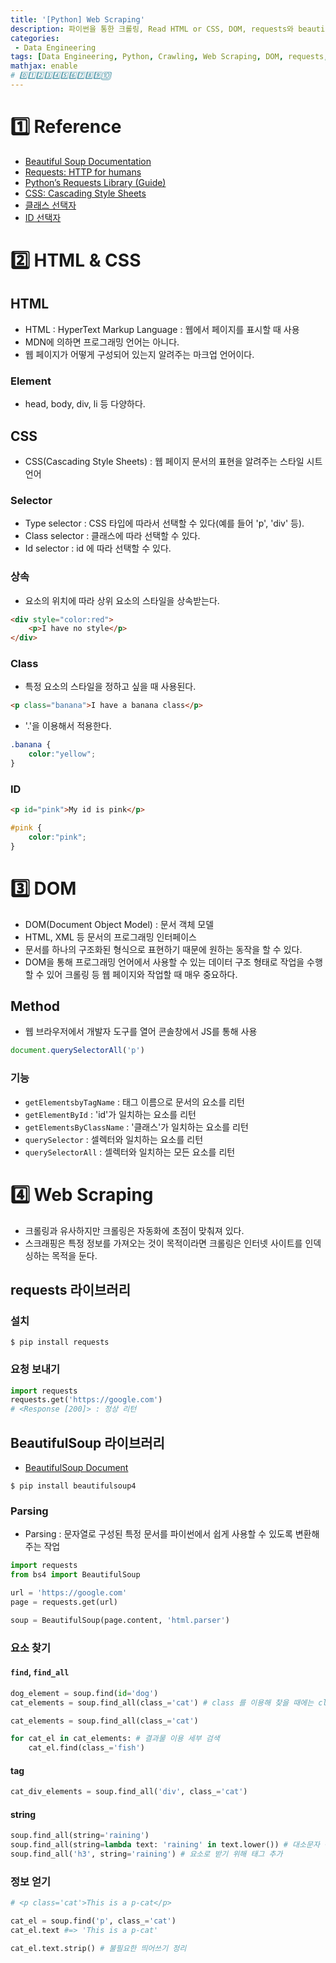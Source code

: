 ```yaml
---
title: '[Python] Web Scraping'
description: 파이썬을 통한 크롤링, Read HTML or CSS, DOM, requests와 beautifulsoup 라이브러리 사용
categories:
 - Data Engineering
tags: [Data Engineering, Python, Crawling, Web Scraping, DOM, requests, beautifulsoup, 파이썬, 크롤링, 웹스크래핑, 돔]
mathjax: enable
# 0️⃣1️⃣2️⃣3️⃣4️⃣5️⃣6️⃣7️⃣8️⃣9️⃣🔟
---
```


# 1️⃣ Reference

- [Beautiful Soup Documentation](https://www.crummy.com/software/BeautifulSoup/bs4/doc/)
- [Requests: HTTP for humans](https://requests.readthedocs.io/en/master/)
- [Python’s Requests Library (Guide)](https://realpython.com/python-requests/)
- [CSS: Cascading Style Sheets](https://developer.mozilla.org/ko/docs/Web/CSS)
- [클래스 선택자](https://developer.mozilla.org/ko/docs/Web/CSS/Class_selectors)
- [ID 선택자](https://developer.mozilla.org/ko/docs/Web/CSS/ID_selectors)

# 2️⃣ HTML & CSS

## HTML
- HTML : HyperText Markup Language : 웹에서 페이지를 표시할 때 사용
- MDN에 의하면 프로그래밍 언어는 아니다.
- 웹 페이지가 어떻게 구성되어 있는지 알려주는 마크업 언어이다.

### Element
- head, body, div, li 등 다양하다.

## CSS
- CSS(Cascading Style Sheets) : 웹 페이지 문서의 표현을 알려주는 스타일 시트 언어

### Selector
- Type selector : CSS 타입에 따라서 선택할 수 있다(예를 들어 'p', 'div' 등).
- Class selector : 클래스에 따라 선택할 수 있다.
- Id selector : id 에 따라 선택할 수 있다.

### 상속
- 요소의 위치에 따라 상위 요소의 스타일을 상속받는다.

```html
<div style="color:red">
    <p>I have no style</p>
</div>
```

### Class
- 특정 요소의 스타일을 정하고 싶을 때 사용된다.

```html
<p class="banana">I have a banana class</p>
```

- '.'을 이용해서 적용한다.

```css
.banana {
    color:"yellow";
}
```

### ID

```html
<p id="pink">My id is pink</p>
```

```css
#pink {
    color:"pink";
}
```

# 3️⃣ DOM
- DOM(Document Object Model) : 문서 객체 모델
- HTML, XML 등 문서의 프로그래밍 인터페이스
- 문서를 하나의 구조화된 형식으로 표현하기 때문에 원하는 동작을 할 수 있다.
- DOM을 통해 프로그래밍 언어에서 사용할 수 있는 데이터 구조 형태로 작업을 수행할 수 있어 크롤링 등 웹 페이지와 작업할 때 매우 중요하다.

## Method
- 웹 브라우저에서 개발자 도구를 열어 콘솔창에서 JS를 통해 사용

```js
document.querySelectorAll('p')
```

### 기능
- `getElementsbyTagName` : 태그 이름으로 문서의 요소를 리턴
- `getElementById` : 'id'가 일치하는 요소를 리턴
- `getElementsByClassName` : '클래스'가 일치하는 요소를 리턴
- `querySelector` : 셀렉터와 일치하는 요소를 리턴
- `querySelectorAll` : 셀렉터와 일치하는 모든 요소를 리턴

# 4️⃣ Web Scraping
- 크롤링과 유사하지만 크롤링은 자동화에 초점이 맞춰져 있다.
- 스크래핑은 특정 정보를 가져오는 것이 목적이라면 크롤링은 인터넷 사이트를 인덱싱하는 목적을 둔다.

## requests 라이브러리

### 설치

```
$ pip install requests
```

### 요청 보내기

```py
import requests
requests.get('https://google.com')
# <Response [200]> : 정상 리턴
```

## BeautifulSoup 라이브러리
- [BeautifulSoup Document](https://urclass.codestates.com/www.crummy.com/software/BeautifulSoup/bs4/doc/)

```
$ pip install beautifulsoup4
```

### Parsing
- Parsing : 문자열로 구성된 특정 문서를 파이썬에서 쉽게 사용할 수 있도록 변환해주는 작업

```py
import requests
from bs4 import BeautifulSoup

url = 'https://google.com'
page = requests.get(url)

soup = BeautifulSoup(page.content, 'html.parser')
```

### 요소 찾기

#### `find`, `find_all`

```py
dog_element = soup.find(id='dog')
cat_elements = soup.find_all(class_='cat') # class 를 이용해 찾을 때에는 class 가 아닌 뒤에 밑줄 '_' 을 추가해야 한다.

cat_elements = soup.find_all(class_='cat')

for cat_el in cat_elements: # 결과물 이용 세부 검색
    cat_el.find(class_='fish')
```

#### tag

```py
cat_div_elements = soup.find_all('div', class_='cat')
```

#### string

```py
soup.find_all(string='raining')
soup.find_all(string=lambda text: 'raining' in text.lower()) # 대소문자 구분을 없애 탐색
soup.find_all('h3', string='raining') # 요소로 받기 위해 태그 추가
```

### 정보 얻기

```py
# <p class='cat'>This is a p-cat</p>

cat_el = soup.find('p', class_='cat')
cat_el.text #=> 'This is a p-cat'

cat_el.text.strip() # 불필요한 띄어쓰기 정리
```